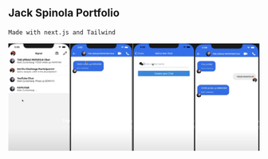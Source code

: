 

## Jack Spinola Portfolio


```bash
Made with next.js and Tailwind
```


![image](https://github.com/kokas340/FirebaseChat/blob/master/assets/messenger.png)
